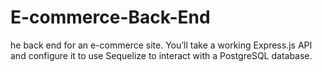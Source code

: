 # E-commerce-Back-End
he back end for an e-commerce site. You’ll take a working Express.js API and configure it to use Sequelize to interact with a PostgreSQL database.
